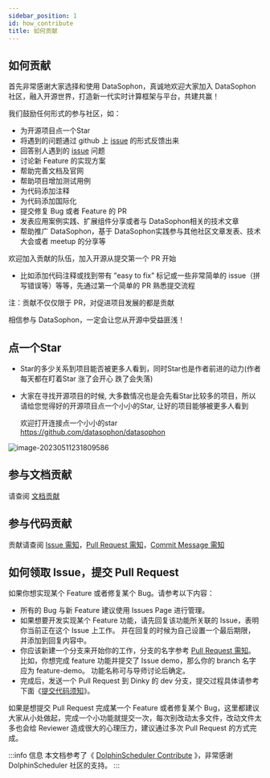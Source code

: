 ```yaml
---
sidebar_position: 1
id: how_contribute
title: 如何贡献
---
```




## 如何贡献

首先非常感谢大家选择和使用 DataSophon，真诚地欢迎大家加入 DataSophon社区，融入开源世界，打造新一代实时计算框架与平台，共建共赢！

我们鼓励任何形式的参与社区，如：

- 为开源项目点一个Star
- 将遇到的问题通过 github 上 [issue](https://github.com/DataLinkDC/dlink/issues) 的形式反馈出来
- 回答别人遇到的 [issue](https://github.com/DataLinkDC/dlink/issues) 问题
- 讨论新 Feature 的实现方案
- 帮助完善文档及官网
- 帮助项目增加测试用例
- 为代码添加注释
- 为代码添加国际化
- 提交修复 Bug 或者 Feature 的 PR
- 发表应用案例实践、扩展组件分享或者与 DataSophon相关的技术文章
- 帮助推广 DataSophon，基于 DataSophon实践参与其他社区文章发表、技术大会或者 meetup 的分享等

欢迎加入贡献的队伍，加入开源从提交第一个 PR 开始

- 比如添加代码注释或找到带有 ”easy to fix” 标记或一些非常简单的 issue（拼写错误等）等等，先通过第一个简单的 PR 熟悉提交流程

注：贡献不仅仅限于 PR，对促进项目发展的都是贡献

相信参与 DataSophon，一定会让您从开源中受益匪浅！

## 点一个Star

- Star的多少关系到项目能否被更多人看到，同时Star也是作者前进的动力(作者每天都在盯着Star 涨了会开心 跌了会失落)

- 大家在寻找开源项目的时候, 大多数情况也是会先看Star比较多的项目，所以请给您觉得好的开源项目点一个小小的Star, 让好的项目能够被更多人看到

  欢迎打开连接点一个小小的star https://github.com/datasophon/datasophon

![image-20230511231809586](./img/image-20230511231809586.png)



## 参与文档贡献

请查阅 [文档贡献](./document)

## 参与代码贡献

贡献请查阅 [Issue 需知](./issue)，[Pull Request 需知](./pull_request)，[Commit Message 需知](./commit_message)

## 如何领取 Issue，提交 Pull Request

如果你想实现某个 Feature 或者修复某个 Bug。请参考以下内容：

- 所有的 Bug 与新 Feature 建议使用 Issues Page 进行管理。
- 如果想要开发实现某个 Feature 功能，请先回复该功能所关联的 Issue，表明你当前正在这个 Issue 上工作。 并在回复的时候为自己设置一个最后期限，并添加到回复内容中。
- 你应该新建一个分支来开始你的工作，分支的名字参考 [Pull Request 需知](./pull_request)。比如，你想完成 feature 功能并提交了 Issue demo，那么你的 branch 名字应为 feature-demo。 功能名称可与导师讨论后确定。
- 完成后，发送一个 Pull Request 到 Dinky 的 dev 分支，提交过程具体请参考下面《[提交代码须知](./commit_code)》。

如果是想提交 Pull Request 完成某一个 Feature 或者修复某个 Bug，这里都建议大家从小处做起，完成一个小功能就提交一次，每次别改动太多文件，改动文件太多也会给 Reviewer 造成很大的心理压力，建议通过多次 Pull Request 的方式完成。

:::info 信息
本文档参考了《 [DolphinScheduler Contribute](https://dolphinscheduler.apache.org/zh-cn/community/development/contribute.html) 》，非常感谢 DolphinScheduler 社区的支持。
:::